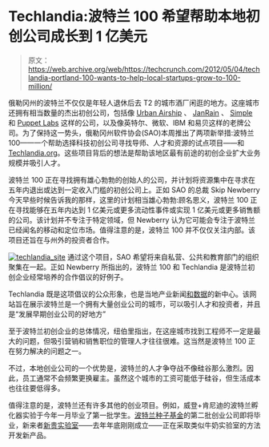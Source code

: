 # Techlandia:波特兰 100 希望帮助本地初创公司成长到 1 亿美元

> 原文：<https://web.archive.org/web/https://techcrunch.com/2012/05/04/techlandia-portland-100-wants-to-help-local-startups-grow-to-100-million/>

俄勒冈州的波特兰不仅仅是年轻人退休后去 T2 的城市酒厂闲逛的地方。这座城市还拥有相当数量的杰出初创公司，包括像 [Urban Airship](https://web.archive.org/web/20221208135013/http://urbanairship.com/) 、 [JanRain](https://web.archive.org/web/20221208135013/http://janrain.com/) 、 [Simple](https://web.archive.org/web/20221208135013/https://www.simple.com/) 和 [Puppet Labs](https://web.archive.org/web/20221208135013/http://puppetlabs.com/) 这样的公司，以及像英特尔、微软、IBM 和易贝这样的老牌公司。为了保持这一势头，俄勒冈州软件协会(SAO)本周推出了两项新举措:波特兰 100——一个帮助选择科技初创公司寻找导师、人才和资源的试点项目——和[Techlandia.org](www.techlandia.org)。这些项目背后的想法是帮助该地区最有前途的初创企业扩大业务规模并吸引人才。

波特兰 100 正在寻找拥有雄心勃勃的创始人的公司，并计划将资源集中在寻求在五年内退出或达到一定收入门槛的初创公司上。正如 SAO 的总裁 Skip Newberry 今天早些时候告诉我的那样，这里的计划相当雄心勃勃:顾名思义，波特兰 100 正在寻找能够在五年内达到 1 亿美元或更多流动性事件或实现 1 亿美元或更多销售额的公司。该计划并不专注于特定领域，但 Newberry 认为它可能会专注于波特兰已经闻名的移动和定位市场。值得注意的是，波特兰 100 并不仅仅关注内部。该项目还旨在与州外的投资者合作。

[![](img/14d60e08c94d331680b1c241d1862782.png "techlandia_site")](https://web.archive.org/web/20221208135013/https://beta.techcrunch.com/2012/05/04/techlandia-portland-100-wants-to-help-local-startups-grow-to-100-million/techlandia_site/) 通过这个项目，SAO 希望将来自私营、公共和教育部门的组织聚集在一起。正如 Newberry 所指出的，波特兰 100 和 Techlandia 是波特兰初创企业经常培养的合作倡议的好例子。

Techlandia 既是这项倡议的公众形象，也是当地产业新闻[和](https://web.archive.org/web/20221208135013/http://www.techlandia.org/learn-more/stumptech.html)[数据](https://web.archive.org/web/20221208135013/http://www.techlandia.org/learn-more/industry-data.html)的新中心。该网站旨在展示波特兰是一个拥有大量创业公司的城市，可以吸引人才和投资者，并且是“发展早期创业公司的好地方”

至于波特兰初创企业的总体情况，纽伯里指出，在这座城市找到工程师不一定是最大的问题，但吸引营销和销售职位的管理人才往往很难。这当然是波特兰 100 正在努力解决的问题之一。

不过，本地创业公司的一个优势是，波特兰的人才争夺战不像硅谷那么激烈。因此，员工通常不会频繁更换雇主。虽然这个城市的工资可能低于硅谷，但生活成本也往往要低得多。

值得注意的是，波特兰还有许多其他的创业项目。例如，威登+肯尼迪的波特兰孵化器实验于今年一月毕业了第一批学生。[波特兰种子基金](https://web.archive.org/web/20221208135013/http://portlandseedfund.com/blog/)的第二批创业公司即将毕业，新来者[新贵实验室](https://web.archive.org/web/20221208135013/http://www.upstartlabs.com/)——去年年底刚刚成立——正在采取类似牛奶实验室的方法开发新产品。